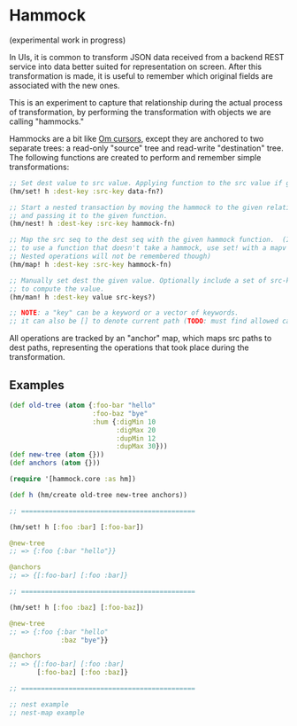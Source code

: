 # Hammock

(experimental work in progress)

In UIs, it is common to transform JSON data received from a backend REST
service into data better suited for representation on screen.  After this
transformation is made, it is useful to remember which original fields are
associated with the new ones.

This is an experiment to capture that relationship during the actual process of
transformation, by performing the transformation with objects we are calling
"hammocks."

Hammocks are a bit like [Om cursors], except they are anchored to two separate
trees: a read-only "source" tree and read-write "destination" tree. The
following functions are created to perform and remember simple transformations:

```clj
;; Set dest value to src value. Applying function to the src value if given.
(hm/set! h :dest-key :src-key data-fn?)

;; Start a nested transaction by moving the hammock to the given relative keys,
;; and passing it to the given function.
(hm/nest! h :dest-key :src-key hammock-fn)

;; Map the src seq to the dest seq with the given hammock function.  (If you wish
;; to use a function that doesn't take a hammock, use set! with a mapv function.
;; Nested operations will not be remembered though)
(hm/map! h :dest-key :src-key hammock-fn)

;; Manually set dest the given value. Optionally include a set of src-keys used
;; to compute the value.
(hm/man! h :dest-key value src-keys?)

;; NOTE: a "key" can be a keyword or a vector of keywords.
;; it can also be [] to denote current path (TODO: must find allowed cases)
```

All operations are tracked by an "anchor" map, which maps src paths to dest
paths, representing the operations that took place during the transformation.

## Examples

```clj
(def old-tree (atom {:foo-bar "hello"
                     :foo-baz "bye"
                     :hum {:digMin 10
                           :digMax 20
                           :dupMin 12
                           :dupMax 30}))
(def new-tree (atom {}))
(def anchors (atom {}))

(require '[hammock.core :as hm])

(def h (hm/create old-tree new-tree anchors))

;; ============================================

(hm/set! h [:foo :bar] [:foo-bar])

@new-tree
;; => {:foo {:bar "hello"}}

@anchors
;; => {[:foo-bar] [:foo :bar]}

;; ============================================

(hm/set! h [:foo :baz] [:foo-baz])

@new-tree
;; => {:foo {:bar "hello"
             :baz "bye"}}

@anchors
;; => {[:foo-bar] [:foo :bar]
       [:foo-baz] [:foo :baz]}

;; ============================================

;; nest example
;; nest-map example
```


[Om cursors]: https://github.com/swannodette/om/wiki/Cursors
